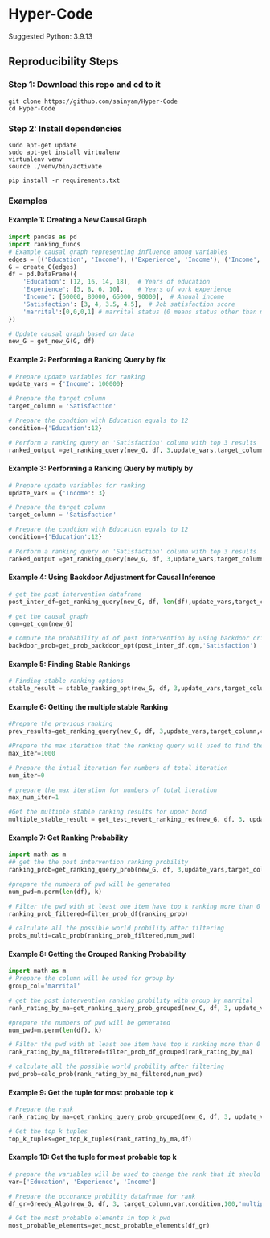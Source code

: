 # Hyper-Code

Suggested Python: 3.9.13

## Reproducibility Steps

### Step 1: Download this repo and cd to it

```
git clone https://github.com/sainyam/Hyper-Code
cd Hyper-Code
```

### Step 2: Install dependencies

```
sudo apt-get update
sudo apt-get install virtualenv
virtualenv venv
source ./venv/bin/activate 

pip install -r requirements.txt
```

### Examples


#### Example 1: Creating a New Causal Graph
```python
import pandas as pd
import ranking_funcs
# Example causal graph representing influence among variables
edges = [('Education', 'Income'), ('Experience', 'Income'), ('Income', 'Satisfaction')]
G = create_G(edges)
df = pd.DataFrame({
    'Education': [12, 16, 14, 18],  # Years of education
    'Experience': [5, 8, 6, 10],    # Years of work experience
    'Income': [50000, 80000, 65000, 90000],  # Annual income
    'Satisfaction': [3, 4, 3.5, 4.5],  # Job satisfaction score
    'marrital':[0,0,0,1] # marrital status (0 means status other than married,1 means married)
})

# Update causal graph based on data
new_G = get_new_G(G, df)
```

#### Example 2: Performing a Ranking Query by fix
```python
# Prepare update variables for ranking
update_vars = {'Income': 100000} 

# Prepare the target column
target_column = 'Satisfaction'

# Prepare the condtion with Education equals to 12
condition={'Education':12}

# Perform a ranking query on 'Satisfaction' column with top 3 results
ranked_output =get_ranking_query(new_G, df, 3,update_vars,target_column,condition, opt="fix")
```

#### Example 3: Performing a Ranking Query by mutiply by
```python
# Prepare update variables for ranking
update_vars = {'Income': 3} 

# Prepare the target column
target_column = 'Satisfaction'

# Prepare the condtion with Education equals to 12
condition={'Education':12}

# Perform a ranking query on 'Satisfaction' column with top 3 results 
ranked_output =get_ranking_query(new_G, df, 3,update_vars,target_column,condition, opt="multiply_by")
```

#### Example 4: Using Backdoor Adjustment for Causal Inference
```python
# get the post intervention dataframe
post_inter_df=get_ranking_query(new_G, df, len(df),update_vars,target_column,condition, opt="multiply_by")

# get the causal graph
cgm=get_cgm(new_G)

# Compute the probability of of post intervention by using backdoor criterion
backdoor_prob=get_prob_backdoor_opt(post_inter_df,cgm,'Satisfaction')
```

#### Example 5: Finding Stable Rankings
```python
# Finding stable ranking options
stable_result = stable_ranking_opt(new_G, df, 3,update_vars,target_column,condition, opt="multiply_by")
```

#### Example 6: Getting the multiple stable Ranking
```python
#Prepare the previous ranking
prev_results=get_ranking_query(new_G, df, 3,update_vars,target_column,condition, opt="multiply_by")

#Prepare the max iteration that the ranking query will used to find the stable ranking
max_iter=1000

# Prepare the intial iteration for numbers of total iteration
num_iter=0

# prepare the max iteration for numbers of total iteration
max_num_iter=1

#Get the multiple stable ranking results for upper bond
multiple_stable_result = get_test_revert_ranking_rec(new_G, df, 3, update_vars, target_column,condition,prev_results,max_iter,num_iter,max_num_iter,'uper','multiply_by')
```
#### Example 7: Get Ranking Probability
```python
import math as m
## get the the post intervention ranking probility 
ranking_prob=get_ranking_query_prob(new_G, df, 3,update_vars,target_column,condition, opt="multiply_by")

#prepare the numbers of pwd will be generated 
num_pwd=m.perm(len(df), k)

# Filter the pwd with at least one item have top k ranking more than 0
ranking_prob_filtered=filter_prob_df(ranking_prob)

# calculate all the possible world probility after filtering
probs_multi=calc_prob(ranking_prob_filtered,num_pwd)
```

#### Example 8: Getting the Grouped Ranking Probability
```python
import math as m
# Prepare the column will be used for group by
group_col='marrital'

# get the post intervention ranking probility with group by marrital
rank_rating_by_ma=get_ranking_query_prob_grouped(new_G, df, 3, update_vars, target_column,group_col,condition,'multiply_by')

#prepare the numbers of pwd will be generated 
num_pwd=m.perm(len(df), k)

# Filter the pwd with at least one item have top k ranking more than 0
rank_rating_by_ma_filtered=filter_prob_df_grouped(rank_rating_by_ma)

# calculate all the possible world probility after filtering
pwd_prob=calc_prob(rank_rating_by_ma_filtered,num_pwd)
```

#### Example 9: Get the tuple for most probable top k
```python
# Prepare the rank
rank_rating_by_ma=get_ranking_query_prob_grouped(new_G, df, 3, update_vars, target_column,group_col,condition,'multiply_by')

# Get the top k tuples
top_k_tuples=get_top_k_tuples(rank_rating_by_ma,df)
```

#### Example 10: Get the tuple for most probable top k
```python
# prepare the variables will be used to change the rank that it should exclude the target column 
var=['Education', 'Experience', 'Income']

# Prepare the occurance probility datafrmae for rank
df_gr=Greedy_Algo(new_G, df, 3, target_column,var,condition,100,'multiply_by',0.5)

# Get the most probable elements in top k pwd 
most_probable_elements=get_most_probable_elements(df_gr)
```